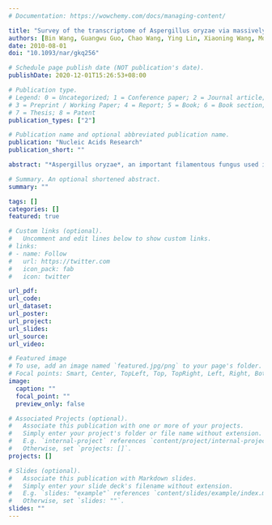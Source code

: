 ```yaml
---
# Documentation: https://wowchemy.com/docs/managing-content/

title: "Survey of the transcriptome of Aspergillus oryzae via massively parallel mRNA sequencing"
authors: [Bin Wang, Guangwu Guo, Chao Wang, Ying Lin, Xiaoning Wang, Mouming Zhao, Yong Guo, Minghui He, Yong Zhang, Li Pan]
date: 2010-08-01
doi: "10.1093/nar/gkq256"

# Schedule page publish date (NOT publication's date).
publishDate: 2020-12-01T15:26:53+08:00

# Publication type.
# Legend: 0 = Uncategorized; 1 = Conference paper; 2 = Journal article;
# 3 = Preprint / Working Paper; 4 = Report; 5 = Book; 6 = Book section;
# 7 = Thesis; 8 = Patent
publication_types: ["2"]

# Publication name and optional abbreviated publication name.
publication: "Nucleic Acids Research"
publication_short: ""

abstract: "*Aspergillus oryzae*, an important filamentous fungus used in food fermentation and the enzyme industry, has been shown through genome sequencing and various other tools to have prominent features in its genomic composition. However, the functional complexity of the A. oryzae transcriptome has not yet been fully elucidated. Here, we applied direct high-throughput paired-end RNA-sequencing (RNA-Seq) to the transcriptome of A. oryzae under four different culture conditions. With the high resolution and sensitivity afforded by RNA-Seq, we were able to identify a substantial number of novel transcripts, new exons, untranslated regions, alternative upstream initiation codons and upstream open reading frames, which provide remarkable insight into the A. oryzae transcriptome. We were also able to assess the alternative mRNA isoforms in A. oryzae and found a large number of genes undergoing alternative splicing. Many genes and pathways that might be involved in higher levels of protein production in solid-state culture than in liquid culture were identified by comparing gene expression levels between different cultures. Our analysis indicated that the transcriptome of A. oryzae is much more complex than previously anticipated, and these results may provide a blueprint for further study of the A. oryzae transcriptome."

# Summary. An optional shortened abstract.
summary: ""

tags: []
categories: []
featured: true

# Custom links (optional).
#   Uncomment and edit lines below to show custom links.
# links:
# - name: Follow
#   url: https://twitter.com
#   icon_pack: fab
#   icon: twitter

url_pdf:
url_code:
url_dataset:
url_poster:
url_project:
url_slides:
url_source:
url_video:

# Featured image
# To use, add an image named `featured.jpg/png` to your page's folder. 
# Focal points: Smart, Center, TopLeft, Top, TopRight, Left, Right, BottomLeft, Bottom, BottomRight.
image:
  caption: ""
  focal_point: ""
  preview_only: false

# Associated Projects (optional).
#   Associate this publication with one or more of your projects.
#   Simply enter your project's folder or file name without extension.
#   E.g. `internal-project` references `content/project/internal-project/index.md`.
#   Otherwise, set `projects: []`.
projects: []

# Slides (optional).
#   Associate this publication with Markdown slides.
#   Simply enter your slide deck's filename without extension.
#   E.g. `slides: "example"` references `content/slides/example/index.md`.
#   Otherwise, set `slides: ""`.
slides: ""
---
```

